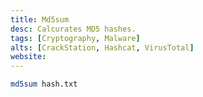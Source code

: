 ```yaml
---
title: Md5sum
desc: Calcurates MD5 hashes.
tags: [Cryptography, Malware]
alts: [CrackStation, Hashcat, VirusTotal]
website:
---
```


```sh
md5sum hash.txt
```